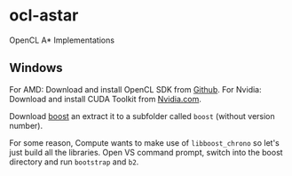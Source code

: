 # ocl-astar
OpenCL A* Implementations

## Windows
For AMD: Download and install OpenCL SDK from [Github](https://github.com/GPUOpen-LibrariesAndSDKs/OCL-SDK/releases).
For Nvidia: Download and install CUDA Toolkit from [Nvidia.com](https://developer.nvidia.com/cuda-downloads).

Download [boost](http://www.boost.org/) an extract it to a subfolder called `boost` (without version number).

For some reason, Compute wants to make use of `libboost_chrono` so let's just build all the libraries.
Open VS command prompt, switch into the boost directory and run `bootstrap` and `b2`.
